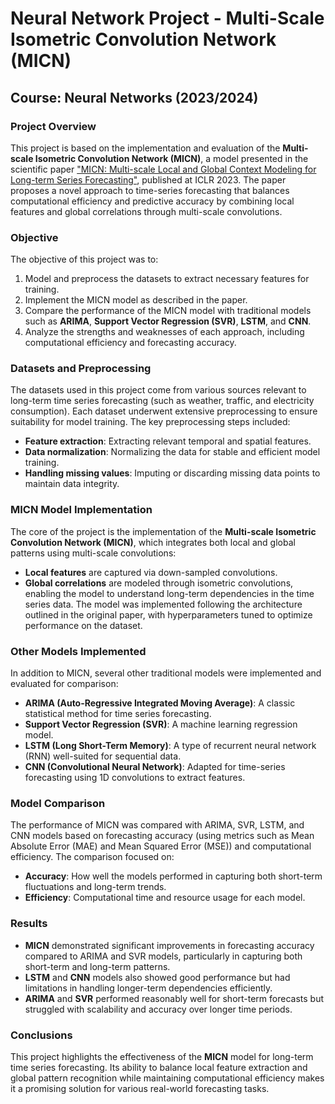 # Neural Network Project - Multi-Scale Isometric Convolution Network (MICN)
## Course: Neural Networks (2023/2024)

### Project Overview
This project is based on the implementation and evaluation of the **Multi-scale Isometric Convolution Network (MICN)**, a model presented in the scientific paper ["MICN: Multi-scale Local and Global Context Modeling for Long-term Series Forecasting"](https://github.com/wanghq21/MICN), published at ICLR 2023. The paper proposes a novel approach to time-series forecasting that balances computational efficiency and predictive accuracy by combining local features and global correlations through multi-scale convolutions.

### Objective
The objective of this project was to:
1. Model and preprocess the datasets to extract necessary features for training.
2. Implement the MICN model as described in the paper.
3. Compare the performance of the MICN model with traditional models such as **ARIMA**, **Support Vector Regression (SVR)**, **LSTM**, and **CNN**.
4. Analyze the strengths and weaknesses of each approach, including computational efficiency and forecasting accuracy.

### Datasets and Preprocessing
The datasets used in this project come from various sources relevant to long-term time series forecasting (such as weather, traffic, and electricity consumption). Each dataset underwent extensive preprocessing to ensure suitability for model training. The key preprocessing steps included:
- **Feature extraction**: Extracting relevant temporal and spatial features.
- **Data normalization**: Normalizing the data for stable and efficient model training.
- **Handling missing values**: Imputing or discarding missing data points to maintain data integrity.

### MICN Model Implementation
The core of the project is the implementation of the **Multi-scale Isometric Convolution Network (MICN)**, which integrates both local and global patterns using multi-scale convolutions:
- **Local features** are captured via down-sampled convolutions.
- **Global correlations** are modeled through isometric convolutions, enabling the model to understand long-term dependencies in the time series data.
The model was implemented following the architecture outlined in the original paper, with hyperparameters tuned to optimize performance on the dataset.

### Other Models Implemented
In addition to MICN, several other traditional models were implemented and evaluated for comparison:
- **ARIMA (Auto-Regressive Integrated Moving Average)**: A classic statistical method for time series forecasting.
- **Support Vector Regression (SVR)**: A machine learning regression model.
- **LSTM (Long Short-Term Memory)**: A type of recurrent neural network (RNN) well-suited for sequential data.
- **CNN (Convolutional Neural Network)**: Adapted for time-series forecasting using 1D convolutions to extract features.

### Model Comparison
The performance of MICN was compared with ARIMA, SVR, LSTM, and CNN models based on forecasting accuracy (using metrics such as Mean Absolute Error (MAE) and Mean Squared Error (MSE)) and computational efficiency. The comparison focused on:
- **Accuracy**: How well the models performed in capturing both short-term fluctuations and long-term trends.
- **Efficiency**: Computational time and resource usage for each model.

### Results
- **MICN** demonstrated significant improvements in forecasting accuracy compared to ARIMA and SVR models, particularly in capturing both short-term and long-term patterns.
- **LSTM** and **CNN** models also showed good performance but had limitations in handling longer-term dependencies efficiently.
- **ARIMA** and **SVR** performed reasonably well for short-term forecasts but struggled with scalability and accuracy over longer time periods.

### Conclusions
This project highlights the effectiveness of the **MICN** model for long-term time series forecasting. Its ability to balance local feature extraction and global pattern recognition while maintaining computational efficiency makes it a promising solution for various real-world forecasting tasks.
